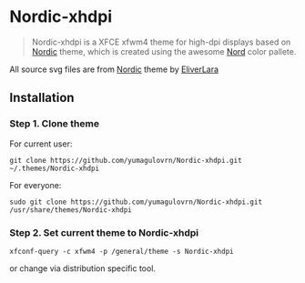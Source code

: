 # Nordic-xhdpi

> Nordic-xhdpi is a XFCE xfwm4 theme for high-dpi displays based on [Nordic](https://github.com/EliverLara/Nordic) theme, which is created using the awesome [Nord](https://github.com/arcticicestudio/nord) color pallete.

All source svg files are from [Nordic](https://github.com/EliverLara/Nordic) theme by [EliverLara](https://github.com/EliverLara)

## Installation

### Step 1. Clone theme

For current user:
```
git clone https://github.com/yumagulovrn/Nordic-xhdpi.git ~/.themes/Nordic-xhdpi
```
For everyone:
```
sudo git clone https://github.com/yumagulovrn/Nordic-xhdpi.git /usr/share/themes/Nordic-xhdpi
```
### Step 2. Set current theme to Nordic-xhdpi
```
xfconf-query -c xfwm4 -p /general/theme -s Nordic-xhdpi
```
or change via distribution specific tool.
